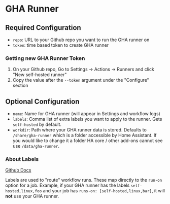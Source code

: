 # GHA Runner

## Required Configuration

* `repo`: URL to your Github repo you want to run the GHA runner on
* `token`: time based token to create GHA runner

### Getting new GHA Runner Token

1. On your Github repo, Go to Settings -> Actions -> Runners and click "New self-hosted runner"
2. Copy the value after the `--token` argument under the "Configure" section

## Optional Configuration

* `name`: Name for GHA runner (will appear in Settings and workflow logs)
* `labels`: Comma list of extra labels you want to apply to the runner. Gets `self-hosted` by default.
* `workdir`: Path where your GHA runner data is stored. Defaults to `/share/gha-runner` which is a folder accessible by Home Assistant. If you would like to change it a folder HA core / other add-ons cannot see use `/data/gha-runner`.

### About Labels

[Github Docs](https://docs.github.com/en/actions/hosting-your-own-runners/using-labels-with-self-hosted-runners)

Labels are used to "route" workflow runs. These map directly to the `run-on` option for a job. Example, if your GHA runner has the labels `self-hosted,linux,foo` and your job has `runs-on: [self-hosted,linux,bar]`, it will **not** use your GHA runner.
